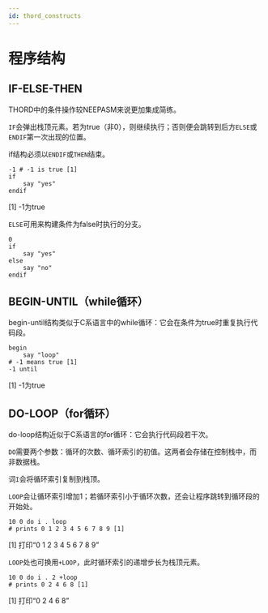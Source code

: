 ```yaml
---
id: thord_constructs
---
```

# 程序结构

## IF-ELSE-THEN

THORD中的条件操作较NEEPASM来说更加集成简练。

`IF`会弹出栈顶元素。若为true（非0），则继续执行；否则便会跳转到后方`ELSE`或`ENDIF`第一次出现的位置。

if结构必须以`ENDIF`或`THEN`结束。

```
-1 # -1 is true [1]
if
    say "yes"
endif
```
[1] -1为true

`ELSE`可用来构建条件为false时执行的分支。

```
0
if
    say "yes"
else
    say "no"
endif

```

## BEGIN-UNTIL（while循环）

begin-until结构类似于C系语言中的while循环：它会在条件为true时重复执行代码段。

```
begin
    say "loop"
# -1 means true [1]
-1 until
```
[1] -1为true

## DO-LOOP（for循环）

do-loop结构近似于C系语言的for循环：它会执行代码段若干次。

`DO`需要两个参数：循环的次数、循环索引的初值。这两者会存储在控制栈中，而非数据栈。

词`I`会将循环索引复制到栈顶。

`LOOP`会让循环索引增加1；若循环索引小于循环次数，还会让程序跳转到循环段的开始处。

```
10 0 do i . loop
# prints 0 1 2 3 4 5 6 7 8 9 [1]
```
[1] 打印“0 1 2 3 4 5 6 7 8 9”

`LOOP`处也可换用`+LOOP`，此时循环索引的递增步长为栈顶元素。

```
10 0 do i . 2 +loop
# prints 0 2 4 6 8 [1]
```
[1] 打印“0 2 4 6 8”